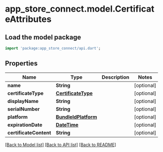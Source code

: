 # app_store_connect.model.CertificateAttributes

## Load the model package
```dart
import 'package:app_store_connect/api.dart';
```

## Properties
Name | Type | Description | Notes
------------ | ------------- | ------------- | -------------
**name** | **String** |  | [optional] 
**certificateType** | [**CertificateType**](CertificateType.md) |  | [optional] 
**displayName** | **String** |  | [optional] 
**serialNumber** | **String** |  | [optional] 
**platform** | [**BundleIdPlatform**](BundleIdPlatform.md) |  | [optional] 
**expirationDate** | [**DateTime**](DateTime.md) |  | [optional] 
**certificateContent** | **String** |  | [optional] 

[[Back to Model list]](../README.md#documentation-for-models) [[Back to API list]](../README.md#documentation-for-api-endpoints) [[Back to README]](../README.md)



